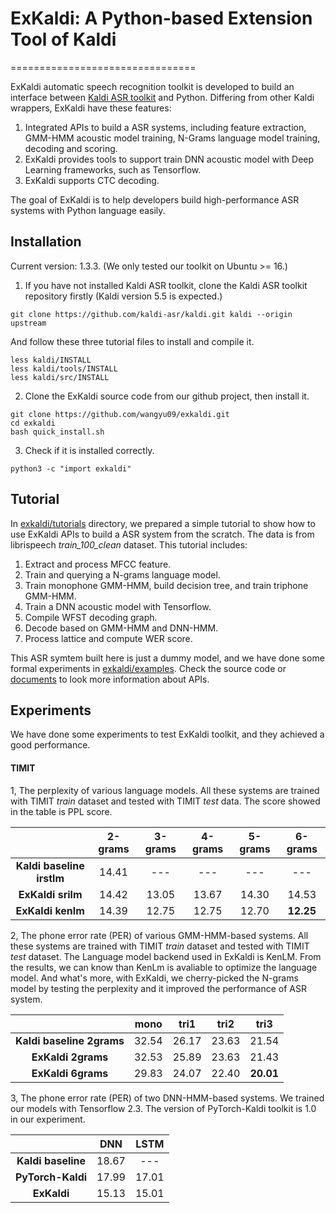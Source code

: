 # ExKaldi: A Python-based Extension Tool of Kaldi
================================

ExKaldi automatic speech recognition toolkit is developed to build an interface between [Kaldi ASR toolkit](https://github.com/kaldi-asr/kaldi) and Python. 
Differing from other Kaldi wrappers, ExKaldi have these features:  
1. Integrated APIs to build a ASR systems, including feature extraction, GMM-HMM acoustic model training, N-Grams language model training, decoding and scoring. 
2. ExKaldi provides tools to support train DNN acoustic model with Deep Learning frameworks, such as Tensorflow. 
3. ExKaldi supports CTC decoding.  

The goal of ExKaldi is to help developers build high-performance ASR systems with Python language easily.

## Installation

Current version: 1.3.3.
(We only tested our toolkit on Ubuntu >= 16.)

1. If you have not installed Kaldi ASR toolkit, clone the Kaldi ASR toolkit repository firstly (Kaldi version 5.5 is expected.)
```
git clone https://github.com/kaldi-asr/kaldi.git kaldi --origin upstream
```
And follow these three tutorial files to install and compile it.
```
less kaldi/INSTALL
less kaldi/tools/INSTALL
less kaldi/src/INSTALL
```

2. Clone the ExKaldi source code from our github project, then install it.
```
git clone https://github.com/wangyu09/exkaldi.git
cd exkaldi
bash quick_install.sh
```

3. Check if it is installed correctly.
```
python3 -c "import exkaldi"
```

## Tutorial

In [exkaldi/tutorials](tutorials) directory, we prepared a simple tutorial to show how to use ExKaldi APIs to build a ASR system from the scratch.
The data is from librispeech _train\_100\_clean_ dataset. This tutorial includes:
1. Extract and process MFCC feature.  
2. Train and querying a N-grams language model.  
3. Train monophone GMM-HMM, build decision tree, and train triphone GMM-HMM.  
4. Train a DNN acoustic model with Tensorflow.  
5. Compile WFST decoding graph.  
6. Decode based on GMM-HMM and DNN-HMM.  
7. Process lattice and compute WER score.  

This ASR symtem built here is just a dummy model, and we have done some formal experiments in [exkaldi/examples](examples). Check the source code or [documents](https://wangyu09.github.io/exkaldi/#/) to look more information about APIs.

## Experiments

We have done some experiments to test ExKaldi toolkit, and they achieved a good performance.

#### TIMIT

1, The perplexity of various language models. All these systems are trained with TIMIT _train_ dataset and tested with TIMIT _test_ data. The score showed in the table is PPL score.  

|                           | __2-grams__  | __3-grams__ | __4-grams__ | __5-grams__ | __6-grams__ |
| :-----------------------: | :----------: | :---------: | :---------: | :---------: | :---------: |
| __Kaldi baseline irstlm__ | 14.41        | ---         | ---         | ---         | ---         |
| __ExKaldi srilm__         | 14.42        | 13.05       | 13.67       | 14.30       | 14.53       |
| __ExKaldi kenlm__         | 14.39        | 12.75       | 12.75       | 12.70       | __12.25__   |

2, The phone error rate (PER) of various GMM-HMM-based systems. All these systems are trained with TIMIT _train_ dataset and tested with TIMIT _test_ dataset. The Language model backend used in ExKaldi is KenLM. From the results, we can know than KenLm is avaliable to optimize the language model. And what's more, with ExKaldi, we cherry-picked the N-grams model by testing the perplexity and it improved the performance of ASR system.

|                           | __mono__  | __tri1__ | __tri2__ | __tri3__ |
| :-----------------------: | :-------: | :------: | :------: | :------: |
| __Kaldi baseline 2grams__ | 32.54     | 26.17    | 23.63    | 21.54    |
| __ExKaldi 2grams__        | 32.53     | 25.89    | 23.63    | 21.43    |
| __ExKaldi 6grams__        | 29.83     | 24.07    | 22.40    |__20.01__ |

3, The phone error rate (PER) of two DNN-HMM-based systems. We trained our models with Tensorflow 2.3. The version of PyTorch-Kaldi toolkit is 1.0 in our experiment. 

|                    | __DNN__   | __LSTM__ |
| :----------------: | :-------: | :------: |
| __Kaldi baseline__ | 18.67     | ---      | 
| __PyTorch-Kaldi__  | 17.99     | 17.01    |
| __ExKaldi__        | 15.13     | 15.01    |
